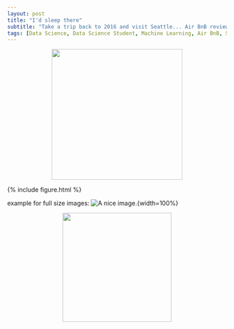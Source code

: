 ```yaml
---
layout: post
title: "I'd sleep there"
subtitle: "Take a trip back to 2016 and visit Seattle... Air BnB reviews"
tags: [Data Science, Data Science Student, Machine Learning, Air BnB, Seattle]
---
```


<p align="center">
  <img width="300 height="300" src="https://i.imgur.com/aMYAXoi.png?1" class="align-center">
</p>


{% include figure.html %}

example for full size images: ![A nice image.](foo/bar.png){width=100%}

<p align="center">
  <img width="250" height="250" src="https://i.imgur.com/n4NVO3e.png" class="align-center">
</p>
